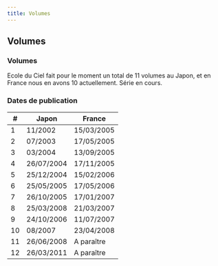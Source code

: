 ```yaml
---
title: Volumes
---
```


Volumes
-------

### Volumes


Ecole du Ciel fait pour le moment un total de 11 volumes au Japon, et en France nous en avons 10 actuellement. Série en cours.











### Dates de publication




| # | Japon | France |
| - | ----- | ------ |
| 1 | 11/2002 | 15/03/2005 |
| 2 | 07/2003 | 17/05/2005 |
| 3 | 03/2004 | 13/09/2005 |
| 4 | 26/07/2004 | 17/11/2005 |
| 5 | 25/12/2004 | 15/02/2006 |
| 6 | 25/05/2005 | 17/05/2006 |
| 7 | 26/10/2005 | 17/01/2007 |
| 8 | 25/03/2008 | 21/03/2007 |
| 9 | 24/10/2006 | 11/07/2007 |
| 10 | 08/2007 | 23/04/2008 |
| 11 | 26/06/2008 | A paraître |
| 12 | 26/03/2011 | A paraître |


 


